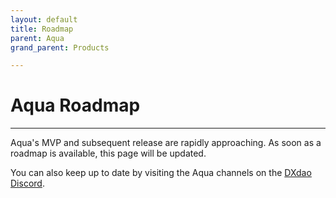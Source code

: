 ```yaml
---
layout: default
title: Roadmap
parent: Aqua
grand_parent: Products

---
```


# Aqua Roadmap

___

Aqua's MVP and subsequent release are rapidly approaching. As soon as a roadmap is available, this page will be updated.

You can also keep up to date by visiting the Aqua channels on the <a href="https://discord.gg/4QXEJQkvHH" target="_blank">DXdao Discord</a>.